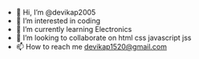 - 👋 Hi, I’m @devikap2005
- 👀 I’m interested in coding
- 🌱 I’m currently learning Electronics 
- 💞️ I’m looking to collaborate on html css javascript jss
- 📫 How to reach me devikap1520@gmail.com

<!---
devikap2005/devikap2005 is a ✨ special ✨ repository because its `README.md` (this file) appears on your GitHub profile.
You can click the Preview link to take a look at your changes.
--->
